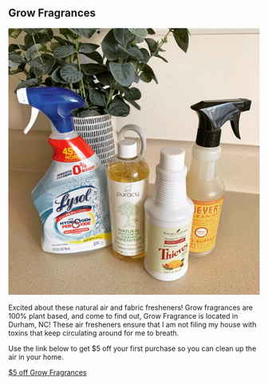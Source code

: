## Grow Fragrances

![image](images/2214453B-A419-44DD-B136-337C67ACCCB5.jpeg)

Excited about these natural air and fabric fresheners! Grow fragrances are 100% plant based, and come to find out, Grow Fragrance is located in Durham, NC! These air fresheners ensure that I am not filing my house with toxins that keep circulating around for me to breath. 

Use the link below to get $5 off your first purchase so you can clean up the air in your home.
 
[$5 off Grow Fragrances](http://growfragrance.refr.cc/kristennoel)

